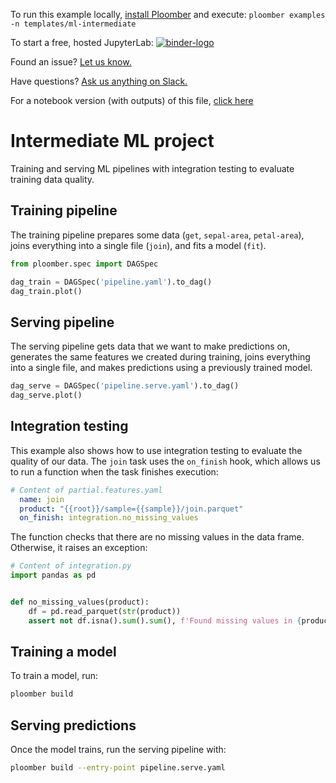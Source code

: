 <!-- start header -->
To run this example locally, [install Ploomber](https://ploomber.readthedocs.io/en/latest/get-started/install.html) and execute: `ploomber examples -n templates/ml-intermediate`

To start a free, hosted JupyterLab: [![binder-logo](https://mybinder.org/badge_logo.svg)](https://mybinder.org/v2/gh/ploomber/binder-env/main?urlpath=git-pull%3Frepo%3Dhttps%253A%252F%252Fgithub.com%252Fploomber%252Fprojects%26urlpath%3Dlab%252Ftree%252Fprojects%252Ftemplates/ml-intermediate%252FREADME.ipynb%26branch%3Dmaster)

Found an issue? [Let us know.](https://github.com/ploomber/projects/issues/new?title=templates/ml-intermediate%20issue)

Have questions? [Ask us anything on Slack.](https://ploomber.io/community/)

For a notebook version (with outputs) of this file, [click here](https://github.com/ploomber/projects/blob/master/templates/ml-intermediate/README.ipynb)
<!-- end header -->



# Intermediate ML project

<!-- start description -->
Training and serving ML pipelines with integration testing to evaluate training data quality.
<!-- end description -->

## Training pipeline

The training pipeline prepares some data (`get`, `sepal-area`, `petal-area`), joins everything into a single file (`join`), and fits a model (`fit`). 

```python
from ploomber.spec import DAGSpec

dag_train = DAGSpec('pipeline.yaml').to_dag()
dag_train.plot()
```

## Serving pipeline

The serving pipeline gets data that we want to make predictions on, generates the same features we created during training, joins everything into a single file, and makes predictions using a previously trained model.

```python
dag_serve = DAGSpec('pipeline.serve.yaml').to_dag()
dag_serve.plot()
```

## Integration testing

This example also shows how to use integration testing to evaluate the quality of our data. The `join` task uses the `on_finish` hook, which allows us to run a function when the task finishes execution:

<!-- #md -->
```yaml
# Content of partial.features.yaml
  name: join
  product: "{{root}}/sample={{sample}}/join.parquet"
  on_finish: integration.no_missing_values
```
<!-- #endmd -->

The function checks that there are no missing values in the data frame. Otherwise, it raises an exception:

<!-- #md -->
```python
# Content of integration.py
import pandas as pd


def no_missing_values(product):
    df = pd.read_parquet(str(product))
    assert not df.isna().sum().sum(), f'Found missing values in {product}'

```
<!-- #endmd -->

## Training a model

To train a model, run:

```sh
ploomber build
```

## Serving predictions

Once the model trains, run the serving pipeline with:

```sh
ploomber build --entry-point pipeline.serve.yaml
```